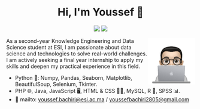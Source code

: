 
<h1 align="center">Hi, I'm Youssef 👋</h1>
<p align="center">
    <a href="https://www.linkedin.com/in/youssef-bachiri-371005238/"><img src="https://img.shields.io/badge/linkedin-%230177B5?style=flat&logo=linkedin&logoColor=white"/></a>
    <a href="https://www.instagram.com/youssef_bach/"><img src="https://img.shields.io/badge/instagram-%23E4415F?style=flat&logo=instagram&logoColor=white"/></a>
  </p>
  
  <img src="profile-img.png" align="right" width="25%"/>

As a second-year Knowledge Engineering and Data Science student at ESI, I am passionate about data science and technologies to solve real-world challenges. I am actively seeking a final year internship to apply my skills and deepen my practical experience in this field.

- Python 🐍: Numpy, Pandas, Seaborn, Matplotlib, BeautifulSoup, Selenium, Tkinter.
- PHP 🌐, Java, JavaScript 🖥️, HTML & CSS 📄🎨, MySQL, R 🔢, SPSS 📊.
- 💬 mailto: youssef.bachiri@esi.ac.ma / youssefbachiri2805@gmail.com

